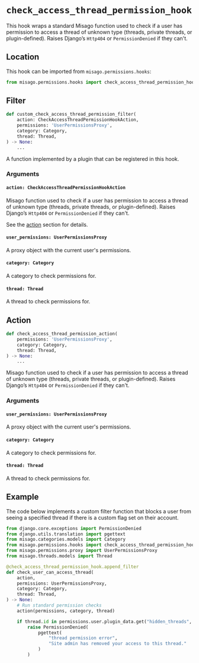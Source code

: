 # `check_access_thread_permission_hook`

This hook wraps a standard Misago function used to check if a user has permission to access a thread of unknown type (threads, private threads, or plugin-defined). Raises Django’s `Http404` or `PermissionDenied` if they can't.


## Location

This hook can be imported from `misago.permissions.hooks`:

```python
from misago.permissions.hooks import check_access_thread_permission_hook
```


## Filter

```python
def custom_check_access_thread_permission_filter(
    action: CheckAccessThreadPermissionHookAction,
    permissions: 'UserPermissionsProxy',
    category: Category,
    thread: Thread,
) -> None:
    ...
```

A function implemented by a plugin that can be registered in this hook.


### Arguments

#### `action: CheckAccessThreadPermissionHookAction`

Misago function used to check if a user has permission to access a thread of unknown type (threads, private threads, or plugin-defined). Raises Django’s `Http404` or `PermissionDenied` if they can't.

See the [action](#action) section for details.


#### `user_permissions: UserPermissionsProxy`

A proxy object with the current user's permissions.


#### `category: Category`

A category to check permissions for.


#### `thread: Thread`

A thread to check permissions for.


## Action

```python
def check_access_thread_permission_action(
    permissions: 'UserPermissionsProxy',
    category: Category,
    thread: Thread,
) -> None:
    ...
```

Misago function used to check if a user has permission to access a thread of unknown type (threads, private threads, or plugin-defined). Raises Django’s `Http404` or `PermissionDenied` if they can't.


### Arguments

#### `user_permissions: UserPermissionsProxy`

A proxy object with the current user's permissions.


#### `category: Category`

A category to check permissions for.


#### `thread: Thread`

A thread to check permissions for.


## Example

The code below implements a custom filter function that blocks a user from seeing a specified thread if there is a custom flag set on their account.

```python
from django.core.exceptions import PermissionDenied
from django.utils.translation import pgettext
from misago.categories.models import Category
from misago.permissions.hooks import check_access_thread_permission_hook
from misago.permissions.proxy import UserPermissionsProxy
from misago.threads.models import Thread

@check_access_thread_permission_hook.append_filter
def check_user_can_access_thread(
    action,
    permissions: UserPermissionsProxy,
    category: Category,
    thread: Thread,
) -> None:
    # Run standard permission checks
    action(permissions, category, thread)

    if thread.id in permissions.user.plugin_data.get("hidden_threads", []):
        raise PermissionDenied(
            pgettext(
                "thread permission error",
                "Site admin has removed your access to this thread."
            )
        )
```